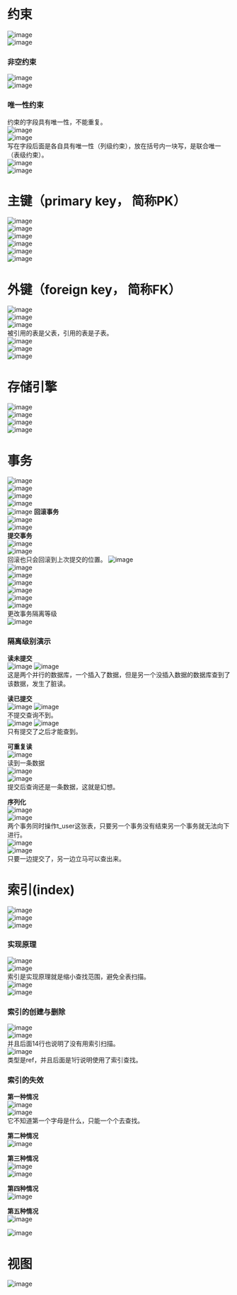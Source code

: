 # 约束
![image](https://user-images.githubusercontent.com/96570699/189513507-b6aaf5fc-4755-4dc9-81cf-0679c81e2c4b.png)   
![image](https://user-images.githubusercontent.com/96570699/189513577-ab982625-839d-437b-852c-cd425331c47d.png)  


### 非空约束
![image](https://user-images.githubusercontent.com/96570699/189513759-c01dada9-38c3-406c-8b8a-a4942eb768a7.png)  
![image](https://user-images.githubusercontent.com/96570699/189513851-75e1acfc-3819-40df-aa68-0c662ea68a75.png)  


### 唯一性约束
约束的字段具有唯一性，不能重复。  
![image](https://user-images.githubusercontent.com/96570699/189514009-94be7508-722d-4cb4-a7f0-c4c5a0e5c6d9.png)   
![image](https://user-images.githubusercontent.com/96570699/189514583-d40e7ecd-6cb9-46a4-bc1f-129e75c9a5fe.png)  
写在字段后面是各自具有唯一性（列级约束），放在括号内一块写，是联合唯一（表级约束）。   
![image](https://user-images.githubusercontent.com/96570699/189514601-e730255f-cfd4-4ab7-805e-0d07c381f28f.png)  
![image](https://user-images.githubusercontent.com/96570699/189515079-07805d31-5236-4c29-9f47-6eaedb4a03c1.png)  


# 主键（primary key， 简称PK）
![image](https://user-images.githubusercontent.com/96570699/189516496-48933292-faf9-4dba-962a-23ca08f6993b.png)  
![image](https://user-images.githubusercontent.com/96570699/189521065-28dd3942-b62f-4647-a3c7-cc121d2ee76c.png)  
![image](https://user-images.githubusercontent.com/96570699/189521103-074d4104-632c-47f0-a5cd-4e2620ba22ff.png)  
![image](https://user-images.githubusercontent.com/96570699/189521172-457e7ba8-e8c8-4c7e-8b2d-a41dd38372a8.png)     
![image](https://user-images.githubusercontent.com/96570699/189521577-2cfe8188-cadf-40cd-a8b4-02a474a9c572.png)  
![image](https://user-images.githubusercontent.com/96570699/189521600-8cdce873-eb89-4dec-98f6-5f018c51fcf1.png)  




# 外键（foreign key， 简称FK）
![image](https://user-images.githubusercontent.com/96570699/189521944-88baa2fe-1fef-4f45-bb57-438a0622e4ce.png)  
![image](https://user-images.githubusercontent.com/96570699/189522154-8fa6ca7a-33d6-4ae5-9822-5a5078f1d96d.png)  
![image](https://user-images.githubusercontent.com/96570699/189522408-fecc81eb-ec52-4809-9182-504677ac77f7.png)  
被引用的表是父表，引用的表是子表。  
![image](https://user-images.githubusercontent.com/96570699/189522533-6863a575-cbd4-4a60-93e1-7c4ed41c67b2.png)  
![image](https://user-images.githubusercontent.com/96570699/189524209-fa1e62cc-2158-46dd-b64e-3689b4bbeb8d.png)  
![image](https://user-images.githubusercontent.com/96570699/189524777-da053ddd-bead-4e8d-87ac-e0bcb5290b82.png)   




# 存储引擎
![image](https://user-images.githubusercontent.com/96570699/189527128-90a6debd-599a-40f9-bdc7-72bf55921e8d.png)  
![image](https://user-images.githubusercontent.com/96570699/189530677-d59dd04c-f9f9-4d0b-a550-a4568b294fb1.png)  
![image](https://user-images.githubusercontent.com/96570699/189530814-efe85dc3-909f-4cd1-ba83-32b714c056d4.png)  
![image](https://user-images.githubusercontent.com/96570699/189531111-f6467baa-572d-465f-8bf7-204d25e5d0c0.png)  




# 事务
![image](https://user-images.githubusercontent.com/96570699/189601734-231947a6-e675-472e-bbab-3ab16d5228ed.png)  
![image](https://user-images.githubusercontent.com/96570699/189602285-466431ed-345a-4d81-bf09-44a796bafaf2.png)  
![image](https://user-images.githubusercontent.com/96570699/189613398-2513f72b-4ebe-4ccd-abf4-088b7b5f3f79.png)  
![image](https://user-images.githubusercontent.com/96570699/189614528-ff76c75c-cd0f-4be1-a4b0-f384ef48395a.png)  
![image](https://user-images.githubusercontent.com/96570699/189694720-ead069f2-a869-483d-9cb2-036d57500d4f.png)
**回滚事务**  
![image](https://user-images.githubusercontent.com/96570699/189696278-6b6291c7-b9a7-4173-9fb8-0b8754281050.png)  
![image](https://user-images.githubusercontent.com/96570699/189696376-9f94dc8c-ab18-4418-bb2e-75b2886621af.png)  
**提交事务**  
![image](https://user-images.githubusercontent.com/96570699/189696558-7267fcb1-6655-46bd-956d-38fd2e6421e3.png)  
![image](https://user-images.githubusercontent.com/96570699/189696646-aa5c4e7a-522c-4896-91c9-0e072f8d986b.png)  
回滚也只会回滚到上次提交的位置。
![image](https://user-images.githubusercontent.com/96570699/189705311-58e1bb50-572a-4670-90ca-64e1c973d361.png)  
![image](https://user-images.githubusercontent.com/96570699/189708030-4de801c1-3c11-45cd-b2d5-95ed85cc8e42.png)    
![image](https://user-images.githubusercontent.com/96570699/189708189-19812178-d1e3-4018-9b6b-c5e033972e5f.png)  
![image](https://user-images.githubusercontent.com/96570699/189711020-196c692c-afaa-4fac-8316-389c71f720c7.png)  
![image](https://user-images.githubusercontent.com/96570699/189712063-ae180a1e-d254-472b-80a5-35ecc1d8028e.png)  
![image](https://user-images.githubusercontent.com/96570699/189795478-ea38dc84-4a0a-40f5-affe-0c31aa962d75.png)  
![image](https://user-images.githubusercontent.com/96570699/189795552-44493b85-b7ee-493f-a6f7-82d9110ec84a.png)  
更改事务隔离等级  
![image](https://user-images.githubusercontent.com/96570699/189796629-1d67a7a7-e590-4c6e-9cb4-d60590615fbf.png)  


### 隔离级别演示
**读未提交**  
![image](https://user-images.githubusercontent.com/96570699/189796988-20c8bf20-d6a9-4fd4-9c9f-21added031be.png) ![image](https://user-images.githubusercontent.com/96570699/189797017-1ef2b8f5-4d6e-4cd1-937e-9f7f1393fa2f.png)  
这是两个并行的数据库，一个插入了数据，但是另一个没插入数据的数据库查到了该数据，发生了脏读。    

**读已提交**  
![image](https://user-images.githubusercontent.com/96570699/189799167-08494eba-1f86-4c45-9870-cd4b61aaaf29.png)
![image](https://user-images.githubusercontent.com/96570699/189799125-78dd0e29-5830-4795-847e-7460a6a646c3.png)   
不提交查询不到。  
![image](https://user-images.githubusercontent.com/96570699/189799228-940d260e-08db-4f22-a207-25346f4df449.png)
![image](https://user-images.githubusercontent.com/96570699/189799212-6d21d48e-5075-498e-a329-4a66e82cc007.png)   
只有提交了之后才能查到。    

**可重复读**  
![image](https://user-images.githubusercontent.com/96570699/189854608-7eb71710-452f-49b6-bc43-fe45f099c85c.png)  
读到一条数据  
![image](https://user-images.githubusercontent.com/96570699/189854852-16b809cd-053e-483a-a809-955742261e50.png)  
![image](https://user-images.githubusercontent.com/96570699/189854974-5a13642c-ab5e-47cc-be9b-ea50393f265c.png)  
提交后查询还是一条数据，这就是幻想。    

**序列化**  
![image](https://user-images.githubusercontent.com/96570699/189858815-33ba5de1-16f1-4c15-97e5-bf611663bcd2.png)  
![image](https://user-images.githubusercontent.com/96570699/189858896-e8a2b5a2-6e42-456b-bbae-fee318b76590.png)  
两个事务同时操作t_user这张表，只要另一个事务没有结束另一个事务就无法向下进行。   
![image](https://user-images.githubusercontent.com/96570699/189859264-a0d062aa-3643-4227-a6ec-d836e721572a.png)  
![image](https://user-images.githubusercontent.com/96570699/189859306-adafcd86-a249-4dcf-84c2-56cfd8f5f1cd.png)  
只要一边提交了，另一边立马可以查出来。  




# 索引(index)
![image](https://user-images.githubusercontent.com/96570699/189950864-226a0966-d2f5-45b3-8fa7-9c23147c13a9.png)    
![image](https://user-images.githubusercontent.com/96570699/189951497-9e0ecbef-03f4-4568-aa8b-ef7344ca74d5.png)  
![image](https://user-images.githubusercontent.com/96570699/189953593-e4105116-50e6-4334-addd-96b4729fdd91.png)   


### 实现原理
![image](https://user-images.githubusercontent.com/96570699/189954593-bd21cab8-d3f6-4816-9341-8e947113b8c7.png)  
![image](https://user-images.githubusercontent.com/96570699/189958190-0c3ee48a-36e9-4f54-8312-b49f7f587883.png)  
索引是实现原理就是缩小查找范围，避免全表扫描。  
![image](https://user-images.githubusercontent.com/96570699/189961306-986759f5-a21a-4911-8eae-e8f48688e9eb.png)   
![image](https://user-images.githubusercontent.com/96570699/190189309-a3a823ae-637d-49d3-8613-76d52c5bff2e.png)  


### 索引的创建与删除
![image](https://user-images.githubusercontent.com/96570699/190190924-bdea9143-f4b5-4afc-8661-25be7c68398d.png)  
![image](https://user-images.githubusercontent.com/96570699/190192047-2f3f3d0d-31f7-472b-a1ff-6f7b86d89abe.png)  
并且后面14行也说明了没有用索引扫描。    
![image](https://user-images.githubusercontent.com/96570699/190372372-77adc76f-83a7-4d17-978b-53ce278309f3.png)    
类型是ref，并且后面是1行说明使用了索引查找。  


### 索引的失效
**第一种情况**  
![image](https://user-images.githubusercontent.com/96570699/190373413-398cf21f-0f2f-455a-95d7-36589147ad4c.png)  
![image](https://user-images.githubusercontent.com/96570699/190375352-0a22b055-4fcd-4413-8566-5cfbf1b7efb3.png)  
它不知道第一个字母是什么，只能一个个去查找。  

**第二种情况**  
![image](https://user-images.githubusercontent.com/96570699/190376055-51e5aeab-1f04-4874-9f28-19e894b52231.png)   

**第三种情况**  
![image](https://user-images.githubusercontent.com/96570699/190392786-3b814f13-41bf-4f25-885f-6c0aa7de40b3.png)  
![image](https://user-images.githubusercontent.com/96570699/190392942-c0fcacea-217e-49c0-8ffa-c9ba8e857e0e.png)  

**第四种情况**  
![image](https://user-images.githubusercontent.com/96570699/190394094-683f1a2e-5064-4a6d-955a-20decba92cdc.png)  

**第五种情况**  
![image](https://user-images.githubusercontent.com/96570699/190394445-79144e15-cf22-443e-9cc6-8dbbd205732d.png)  

![image](https://user-images.githubusercontent.com/96570699/190395597-c3441dc0-3a9f-4e3b-babc-6fab6e2c6ab5.png)  




# 视图
![image](https://user-images.githubusercontent.com/96570699/190396618-0cd3f272-2478-428c-aa1c-24cac6267852.png)  



